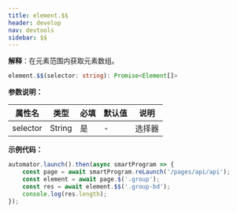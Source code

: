 ```yaml
---
title: element.$$
header: develop
nav: devtools
sidebar: $$
---
```


**解释**：在元素范围内获取元素数组。

```ts
element.$$(selector: string): Promise<Element[]>
```

**参数说明：**

|属性名 |类型  |必填 | 默认值 |说明|
|---- | ---- | ---- | ----|----|
|selector| String|是|- |选择器|

**示例代码：**

```js
automator.launch().then(async smartProgram => {
    const page = await smartProgram.reLaunch('/pages/api/api');
    const element = await page.$('.group');
    const res = await element.$$('.group-bd');
    console.log(res.length);
});
```


